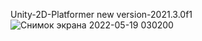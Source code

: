 Unity-2D-Platformer new version-2021.3.0f1
![Снимок экрана 2022-05-19 030200](https://user-images.githubusercontent.com/82733942/169174563-549a5568-42f2-4c88-bc8e-51a26b9ad747.png)
